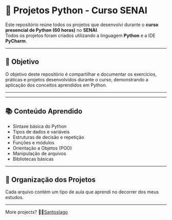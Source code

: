 # 🐍 Projetos Python - Curso SENAI

Este repositório reúne todos os projetos que desenvolvi durante o **curso presencial de Python (60 horas)** no **SENAI**.  
Todos os projetos foram criados utilizando a linguagem **Python** e a IDE **PyCharm**.

---

## 🎯 Objetivo

O objetivo deste repositório é compartilhar e documentar os exercícios, práticas e projetos desenvolvidos durante o curso, demonstrando a aplicação dos conceitos aprendidos em Python.

---

---

## 📚 Conteúdo Aprendido

- Sintaxe básica do Python
- Tipos de dados e variáveis
- Estruturas de decisão e repetição
- Funções e módulos
- Orientação a Objetos (POO)
- Manipulação de arquivos
- Bibliotecas básicas

---

## 📁 Organização dos Projetos

Cada arquivo contém um tipo de aula que aprendi no decorrer dos meus estudos.

---
More projects?
👨‍💼[SantosIago](https://github.com/SantosIago)

